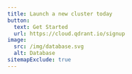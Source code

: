 ```yaml
---
title: Launch a new cluster today
button:
  text: Get Started
  url: https://cloud.qdrant.io/signup
image:
  src: /img/database.svg
  alt: Database
sitemapExclude: true
---
```

